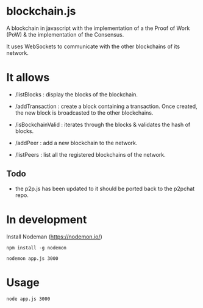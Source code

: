 # blockchain.js

A blockchain in javascript with the implementation of a the Proof of Work (PoW) & the implementation of the Consensus.

It uses WebSockets to communicate with the other blockchains of its network.

# It allows

- /listBlocks : display the blocks of the blockchain.

- /addTransaction : create a block containing a transaction. Once created, the new block is broadcasted to the other blockchains.

- /isBockchainValid : iterates through the blocks & validates the hash of blocks.

- /addPeer : add a new blockchain to the network.

- /listPeers : list all the registered blockchains of the network.

## Todo

- the p2p.js has been updated to it should be ported back to the p2pchat repo.

# In development
Install Nodeman (https://nodemon.io/)
```
npm install -g nodemon
```

```
nodemon app.js 3000
```

# Usage

```
node app.js 3000
```
